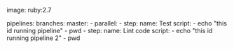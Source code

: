 image: ruby:2.7

pipelines:
  branches:
    master:
    - parallel:
      - step:
          name: Test
          script:
            - echo "this id running pipeline"
            - pwd 
      - step:
          name: Lint code
          script:
            - echo "this id running pipeline 2"
            - pwd
